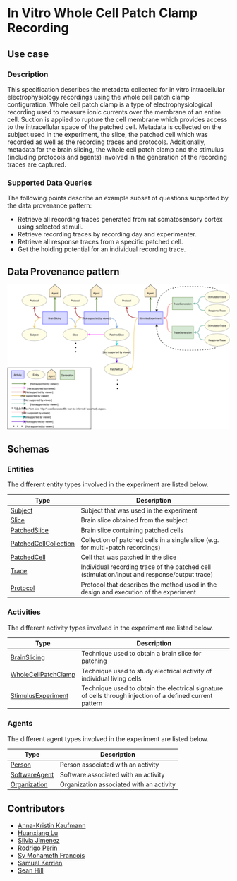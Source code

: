 # In Vitro Whole Cell Patch Clamp Recording

## Use case

### Description

This specification describes the metadata collected for in vitro intracellular electrophysiology recordings using the whole cell patch clamp 
configuration. Whole cell patch clamp is a type of electrophysiological recording used to measure ionic currents over the membrane of an entire cell. 
Suction is applied to rupture the cell membrane which provides access to the intracellular space of the patched cell. 
Metadata is collected on the subject used in the experiment, the slice, the patched cell 
which was recorded as well as the recording traces 
and protocols. Additionally, metadata for the brain slicing, the whole cell patch clamp and the stimulus (including protocols and agents) involved in the generation
of the recording traces are captured.

### Supported Data Queries

The following points describe an example subset of questions supported by the data provenance pattern:
 
* Retrieve all recording traces generated from rat somatosensory cortex using selected stimuli.
* Retrieve recording traces by recording day and experimenter.
* Retrieve all response traces from a specific patched cell.
* Get the holding potential for an individual recording trace.


## Data Provenance pattern

![In Vitro Whole Cell Patch Clamp Recording](../../../assets/provtemplates/wholecellpatchclamp-recording-prov-template.svg)

## Schemas

### Entities

The different entity types involved in the experiment are listed below.

| Type  | Description|
| -------------                                                             | ------------- |
| [Subject](https://bbp-nexus.epfl.ch/datamodels/class-subject.html)                            |     Subject that was used in the experiment     |
| [Slice](https://bbp-nexus.epfl.ch/datamodels/class-slice.html)                                |     Brain slice obtained from the subject      |
| [PatchedSlice](https://bbp-nexus.epfl.ch/datamodels/class-patchedslice.html)                  |     Brain slice containing patched cells      |
| [PatchedCellCollection](https://bbp-nexus.epfl.ch/datamodels/class-patchedcellcollection.html)|     Collection of patched cells in a single slice (e.g. for multi-patch recordings) |
| [PatchedCell](https://bbp-nexus.epfl.ch/datamodels/class-patchedcell.html)                    |     Cell that was patched in the slice      |
| [Trace](https://bbp-nexus.epfl.ch/datamodels/class-trace.html)                         |     Individual recording trace of the patched cell (stimulation/input and response/output trace)     |
| [Protocol](https://bbp-nexus.epfl.ch/datamodels/class-experimentalprotocol.html)                          |     Protocol that describes the method used in the design and execution of the experiment      |
    
### Activities

The different activity types involved in the experiment are listed below.

| Type  | Description|
| ------------- | ------------- |
| [BrainSlicing](https://bbp-nexus.epfl.ch/datamodels/class-brainslicing.html)                      |     Technique used to obtain a brain slice for patching      |
| [WholeCellPatchClamp](https://bbp-nexus.epfl.ch/datamodels/class-wholecellpatchclamp.html)        |     Technique used to study electrical activity of individual living cells    |
| [StimulusExperiment](https://bbp-nexus.epfl.ch/datamodels/class-stimulusexperiment.html)   |     Technique used to obtain the electrical signature of cells through injection of a defined current pattern |

### Agents

The different agent types involved in the experiment are listed below.

| Type  | Description|
| ------------- | ------------- |
| [Person](https://bbp-nexus.epfl.ch/datamodels/class-schemaperson.html)                                        |    Person associated with an activity      |
| [SoftwareAgent](https://bbp-nexus.epfl.ch/datamodels/class-provsoftwareagent.html)                          |    Software associated with an activity      |
| [Organization](https://bbp-nexus.epfl.ch/datamodels/class-schemaorganization.html)                            |    Organization associated with an activity      |

## Contributors

* [Anna-Kristin Kaufmann](mailto:anna-kristin.kaufmann@epfl.ch)
* [Huanxiang Lu](mailto:huanxiang.lu@epfl.ch)
* [Silvia Jimenez](mailto:silvia.jimenez@epfl.ch)
* [Rodrigo Perin](mailto:rodrigo.perin@epfl.ch)
* [Sy Mohameth Francois](mailto:mohameth.sy@epfl.ch)
* [Samuel Kerrien](mailto:samuel.kerrien@epfl.ch)
* [Sean Hill](mailto:sean.hill@epfl.ch)